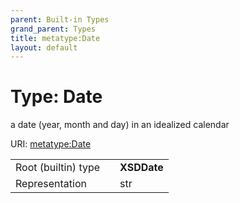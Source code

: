 ```yaml
---
parent: Built-in Types
grand_parent: Types
title: metatype:Date
layout: default
---
```


# Type: Date


a date (year, month and day) in an idealized calendar

URI: [metatype:Date](https://biolink.github.io/biolinkml/docs/types/Date)

|  |  |  |
| --- | --- | --- |
| Root (builtin) type | | **XSDDate** |
| Representation | | str |

